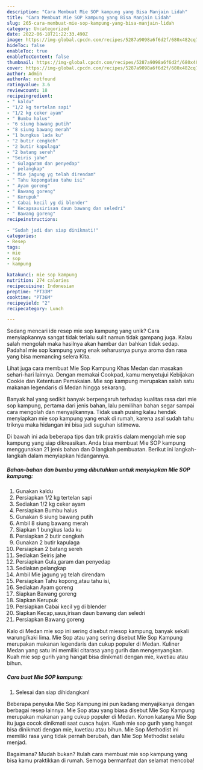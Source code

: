 ```yaml
---
description: "Cara Membuat Mie SOP kampung yang Bisa Manjain Lidah"
title: "Cara Membuat Mie SOP kampung yang Bisa Manjain Lidah"
slug: 265-cara-membuat-mie-sop-kampung-yang-bisa-manjain-lidah
category: Uncategorized
date: 2022-06-18T21:22:33.490Z
image: https://img-global.cpcdn.com/recipes/5287a9098a6f6d2f/680x482cq70/mie-sop-kampung-foto-resep-utama.jpg
hideToc: false
enableToc: true
enableTocContent: false
thumbnail: https://img-global.cpcdn.com/recipes/5287a9098a6f6d2f/680x482cq70/mie-sop-kampung-foto-resep-utama.jpg
cover: https://img-global.cpcdn.com/recipes/5287a9098a6f6d2f/680x482cq70/mie-sop-kampung-foto-resep-utama.jpg
author: Admin
authorAv: notfound
ratingvalue: 3.6
reviewcount: 18
recipeingredient:
- " kaldu"
- "1/2 kg tertelan sapi"
- "1/2 kg ceker ayam"
- " Bumbu halus"
- "6 siung bawang putih"
- "8 siung bawang merah"
- "1 bungkus lada ku"
- "2 butir cengkeh"
- "2 butir kapulaga"
- "2 batang sereh"
- "Seiris jahe"
- " Gulagaram dan penyedap"
- " pelangkap"
- " Mie jagung yg telah direndam"
- " Tahu kopongatau tahu isi"
- " Ayam goreng"
- " Bawang goreng"
- " Kerupuk"
- " Cabai kecil yg di blender"
- " Kecapsausirisan daun bawang dan seledri"
- " Bawang goreng"
recipeinstructions:

- "Sudah jadi dan siap dinikmati!"
categories:
- Resep
tags:
- mie
- sop
- kampung

katakunci: mie sop kampung 
nutrition: 274 calories
recipecuisine: Indonesian
preptime: "PT33M"
cooktime: "PT36M"
recipeyield: "2"
recipecategory: Lunch

---
```





Sedang mencari ide resep mie sop kampung yang unik? Cara menyiapkannya sangat tidak terlalu sulit namun tidak gampang juga. Kalau salah mengolah maka hasilnya akan hambar dan bahkan tidak sedap. Padahal mie sop kampung yang enak seharusnya punya aroma dan rasa yang bisa memancing selera Kita.





Lihat juga cara membuat Mie Sop Kampung Khas Medan dan masakan sehari-hari lainnya. Dengan memakai Cookpad, kamu menyetujui Kebijakan Cookie dan Ketentuan Pemakaian. Mie sop kampung merupakan salah satu makanan legendaris di Medan hingga sekarang.

Banyak hal yang sedikit banyak berpengaruh terhadap kualitas rasa dari mie sop kampung, pertama dari jenis bahan, lalu pemilihan bahan segar sampai cara mengolah dan menyajikannya. Tidak usah pusing kalau hendak menyiapkan mie sop kampung yang enak di rumah, karena asal sudah tahu triknya maka hidangan ini bisa jadi suguhan istimewa.






Di bawah ini ada beberapa tips dan trik praktis dalam mengolah mie sop kampung yang siap dikreasikan. Anda bisa membuat Mie SOP kampung menggunakan 21 jenis bahan dan 0 langkah pembuatan. Berikut ini langkah-langkah dalam menyiapkan hidangannya.

<!--inarticleads1-->

##### Bahan-bahan dan bumbu yang dibutuhkan untuk menyiapkan Mie SOP kampung:

1. Gunakan  kaldu
1. Persiapkan 1/2 kg tertelan sapi
1. Sediakan 1/2 kg ceker ayam
1. Persiapkan  Bumbu halus
1. Gunakan 6 siung bawang putih
1. Ambil 8 siung bawang merah
1. Siapkan 1 bungkus lada ku
1. Persiapkan 2 butir cengkeh
1. Gunakan 2 butir kapulaga
1. Persiapkan 2 batang sereh
1. Sediakan Seiris jahe
1. Persiapkan  Gula,garam dan penyedap
1. Sediakan  pelangkap
1. Ambil  Mie jagung yg telah direndam
1. Persiapkan  Tahu kopong,atau tahu isi,
1. Sediakan  Ayam goreng
1. Siapkan  Bawang goreng
1. Siapkan  Kerupuk
1. Persiapkan  Cabai kecil yg di blender
1. Siapkan  Kecap,saus,irisan daun bawang dan seledri
1. Persiapkan  Bawang goreng


Kalo di Medan mie sop ini sering disebut miesop kampung, banyak sekali warung/kaki lima. Mie Sop atau yang sering disebut Mie Sop Kampung merupakan makanan legendaris dan cukup populer di Medan. Kuliner Medan yang satu ini memiliki citarasa yang gurih dan mengenyangkan. Kuah mie sop gurih yang hangat bisa dinikmati dengan mie, kwetiau atau bihun. 

<!--inarticleads2-->

##### Cara buat Mie SOP kampung:


1. Selesai dan siap dihidangkan!

Beberapa penyuka Mie Sop Kampung ini pun kadang menyajikanya dengan berbagai resep lainnya. Mie Sop atau yang biasa disebut Mie Sop Kampung merupakan makanan yang cukup populer di Medan. Konon katanya Mie Sop itu juga cocok dinikmati saat cuaca hujan. Kuah mie sop gurih yang hangat bisa dinikmati dengan mie, kwetiau atau bihun. Mie Sop Methodist ini memiliki rasa yang tidak pernah berubah, dan Mie Sop Methodist selalu menjad. 

Bagaimana? Mudah bukan? Itulah cara membuat mie sop kampung yang bisa kamu praktikkan di rumah. Semoga bermanfaat dan selamat mencoba!
